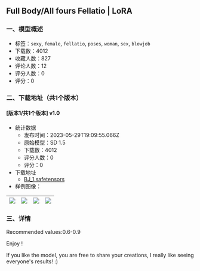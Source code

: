 ## Full Body/All fours Fellatio | LoRA
### 一、模型概述

- 标签：`sexy`, `female`, `fellatio`, `poses`, `woman`, `sex`, `blowjob`
- 下载数：4012
- 收藏人数：827
- 评论人数：12
- 评分人数：0
- 评分：0

### 二、下载地址（共1个版本）

#### [版本1/共1个版本] v1.0

- 统计数据
  - 发布时间：2023-05-29T19:09:55.066Z
  - 原始模型：SD 1.5
  - 下载数：4012
  - 评分人数：0
  - 评分：0
- 下载地址
  - [BJ_1.safetensors](https://civitai.com/api/download/models/84948)
- 样例图像：

| <img src="https://image.civitai.com/xG1nkqKTMzGDvpLrqFT7WA/f801107b-1b36-4688-a330-f500e459e65d/width=450/960475.jpeg" /> | <img src="https://image.civitai.com/xG1nkqKTMzGDvpLrqFT7WA/f27762a8-00a2-4b78-9430-226430b8a281/width=450/960478.jpeg" /> | <img src="https://image.civitai.com/xG1nkqKTMzGDvpLrqFT7WA/f1b60ed8-0ad1-4f71-9459-9b61d18859e7/width=450/960480.jpeg" /> | <img src="https://image.civitai.com/xG1nkqKTMzGDvpLrqFT7WA/fa6a4c3f-f00a-45eb-80f8-9205827d5e27/width=450/960485.jpeg" /> |
| ---- | ---- | ---- | ---- |


### 三、详情
<p>Recommended values:0.6-0.9</p><p>Enjoy !</p><p>If you like the model, you are free to share your creations, I really like seeing everyone's results! :)</p>